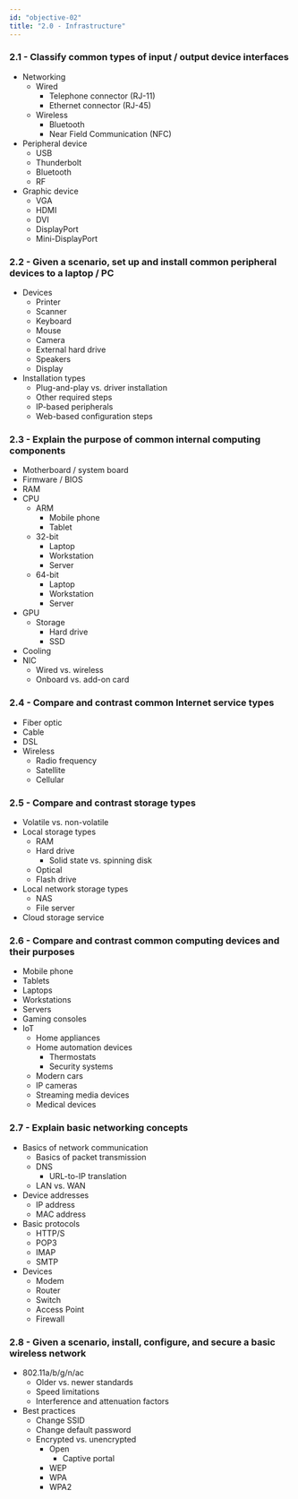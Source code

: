 ```yaml
---
id: "objective-02"
title: "2.0 - Infrastructure"
---
```

### 2.1 - Classify common types of input / output device interfaces 
- Networking 
  - Wired 
    - Telephone connector (RJ-11)
    - Ethernet connector (RJ-45)
  - Wireless 
    - Bluetooth 
    - Near Field Communication (NFC)
- Peripheral device 
  - USB 
  - Thunderbolt 
  - Bluetooth 
  - RF 
- Graphic device 
  - VGA
  - HDMI 
  - DVI 
  - DisplayPort
  - Mini-DisplayPort 

### 2.2 - Given a scenario, set up and install common peripheral devices to a laptop / PC
- Devices 
  - Printer 
  - Scanner 
  - Keyboard 
  - Mouse 
  - Camera
  - External hard drive
  - Speakers 
  - Display
- Installation types 
  - Plug-and-play vs. driver installation 
  - Other required steps
  - IP-based peripherals 
  - Web-based configuration steps 

### 2.3 - Explain the purpose of common internal computing components
- Motherboard / system board 
- Firmware / BIOS
- RAM 
- CPU 
  - ARM 
    - Mobile phone 
    - Tablet 
  - 32-bit 
    - Laptop 
    - Workstation 
    - Server 
  - 64-bit 
    - Laptop 
    - Workstation 
    - Server 
- GPU 
  - Storage 
    - Hard drive
    - SSD
- Cooling 
- NIC 
  - Wired vs. wireless 
  - Onboard vs. add-on card 

### 2.4 - Compare and contrast common Internet service types 
- Fiber optic 
- Cable 
- DSL 
- Wireless 
  - Radio frequency 
  - Satellite 
  - Cellular 

### 2.5 - Compare and contrast storage types 
- Volatile vs. non-volatile 
- Local storage types
  - RAM
  - Hard drive 
    - Solid state vs. spinning disk 
  - Optical 
  - Flash drive
- Local network storage types 
  - NAS
  - File server 
- Cloud storage service 

### 2.6 - Compare and contrast common computing devices and their purposes 
- Mobile phone 
- Tablets 
- Laptops
- Workstations 
- Servers
- Gaming consoles 
- IoT
  - Home appliances 
  - Home automation devices
    - Thermostats 
    - Security systems  
  - Modern cars 
  - IP cameras 
  - Streaming media devices
  - Medical devices

### 2.7 - Explain basic networking concepts 
- Basics of network communication
  - Basics of packet transmission
  - DNS 
    - URL-to-IP translation 
  - LAN vs. WAN
- Device addresses 
  - IP address
  - MAC address 
- Basic protocols
  - HTTP/S
  - POP3
  - IMAP
  - SMTP 
- Devices
  - Modem
  - Router
  - Switch
  - Access Point 
  - Firewall 

### 2.8 - Given a scenario, install, configure, and secure a basic wireless network 
- 802.11a/b/g/n/ac
  - Older vs. newer standards
  - Speed limitations 
  - Interference and attenuation factors
- Best practices 
  - Change SSID 
  - Change default password 
  - Encrypted vs. unencrypted 
    - Open
      - Captive portal 
    - WEP
    - WPA 
    - WPA2